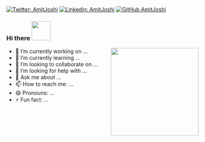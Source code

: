 [![Twitter: AmitJoshi](https://img.shields.io/twitter/follow/AmitJoshi?style=social)](https://twitter.com/joamit13)
[![Linkedin: AmitJoshi](https://img.shields.io/badge/-amitjoshi-blue?style=flat-square&logo=Linkedin&logoColor=white&link=https://www.linkedin.com/in/joamit/)](https://www.linkedin.com/in/joamit/)
[![GitHub AmitJoshi](https://img.shields.io/github/followers/josamit?label=follow&style=social)](https://github.com/josamit)
### Hi there <img src="https://media.giphy.com/media/z24q9PQNlw19u/source.gif" width="50"></h2>

<img align='right' src="https://media.giphy.com/media/VekcnHOwOI5So/source.gif" width="230">

- 🔭 I’m currently working on ...
- 🌱 I’m currently learning ...
- 👯 I’m looking to collaborate on ...
- 🤔 I’m looking for help with ...
- 💬 Ask me about ...
- 📫 How to reach me: ...
- 😄 Pronouns: ...
- ⚡ Fun fact: ...




